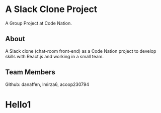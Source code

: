 # A Slack Clone Project
A Group Project at Code Nation.

## About
A Slack clone (chat-room front-end) as a Code Nation project to develop skills with React.js and working in a small team.

## Team Members
Github: danaffen, lmirza6, acoop230794

# Hello1
